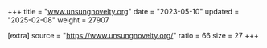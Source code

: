 +++
title = "www.unsungnovelty.org"
date = "2023-05-10"
updated = "2025-02-08"
weight = 27907

[extra]
source = "https://www.unsungnovelty.org/"
ratio = 66
size = 27
+++
